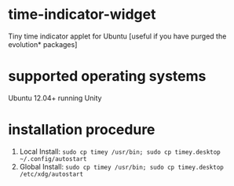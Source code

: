 time-indicator-widget
=====================

Tiny time indicator applet for Ubuntu [useful if you have purged the evolution* packages]

supported operating systems
===========================

Ubuntu 12.04+ running Unity

installation procedure
======================

1. Local Install:
```sudo cp timey /usr/bin; sudo cp timey.desktop ~/.config/autostart```
2. Global Install:
```sudo cp timey /usr/bin; sudo cp timey.desktop /etc/xdg/autostart```
